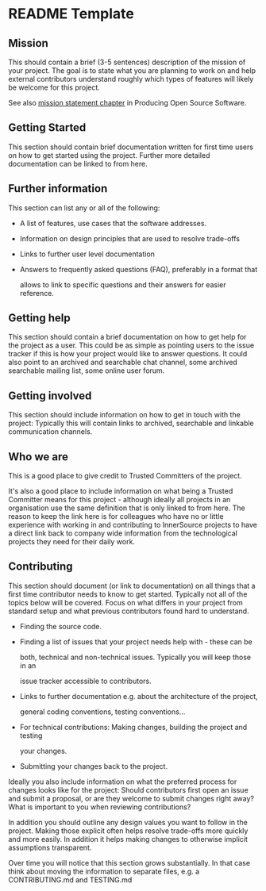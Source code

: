 # README Template

## Mission

This should contain a brief \(3-5 sentences\) description of the mission of your project. The goal is to state what you are planning to work on and help external contributors understand roughly which types of features will likely be welcome for this project.

See also [mission statement chapter](https://producingoss.com/en/producingoss.html#mission-statement) in Producing Open Source Software.

## Getting Started

This section should contain brief documentation written for first time users on how to get started using the project. Further more detailed documentation can be linked to from here.

## Further information

This section can list any or all of the following:

* A list of features, use cases that the software addresses.
* Information on design principles that are used to resolve trade-offs
* Links to further user level documentation
* Answers to frequently asked questions \(FAQ\), preferably in a format that

  allows to link to specific questions and their answers for easier reference.

## Getting help

This section should contain a brief documentation on how to get help for the project as a user. This could be as simple as pointing users to the issue tracker if this is how your project would like to answer questions. It could also point to an archived and searchable chat channel, some archived searchable mailing list, some online user forum.

## Getting involved

This section should include information on how to get in touch with the project: Typically this will contain links to archived, searchable and linkable communication channels.

## Who we are

This is a good place to give credit to Trusted Committers of the project.

It's also a good place to include information on what being a Trusted Committer means for this project - although ideally all projects in an organisation use the same definition that is only linked to from here. The reason to keep the link here is for colleagues who have no or little experience with working in and contributing to InnerSource projects to have a direct link back to company wide information from the technological projects they need for their daily work.

## Contributing

This section should document \(or link to documentation\) on all things that a first time contributor needs to know to get started. Typically not all of the topics below will be covered. Focus on what differs in your project from standard setup and what previous contributors found hard to understand.

* Finding the source code.
* Finding a list of issues that your project needs help with - these can be

  both, technical and non-technical issues. Typically you will keep those in an

  issue tracker accessible to contributors.

* Links to further documentation e.g. about the architecture of the project,

  general coding conventions, testing conventions...

* For technical contributions: Making changes, building the project and testing

  your changes.

* Submitting your changes back to the project.

Ideally you also include information on what the preferred process for changes looks like for the project: Should contributors first open an issue and submit a proposal, or are they welcome to submit changes right away? What is important to you when reviewing contributions?

In addition you should outline any design values you want to follow in the project. Making those explicit often helps resolve trade-offs more quickly and more easily. In addition it helps making changes to otherwise implicit assumptions transparent.

Over time you will notice that this section grows substantially. In that case think about moving the information to separate files, e.g. a CONTRIBUTING.md and TESTING.md

